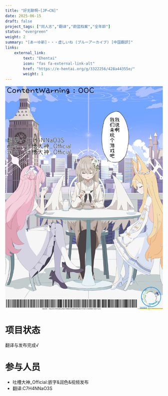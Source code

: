 ```yaml
---
title: "好无聊啊~[JP→CN]"
date: 2025-06-15
draft: false
project_tags: ["同人志","翻译","蔚蓝档案","全年龄"]
status: "evergreen"
weight: 2
summary: "[あーゆ新]・・・虚しいね (ブルーアーカイブ) [中国翻訳]"
links:
    external_link:
        text: "Ehentai"
        icon: "fas fa-external-link-alt"
        href: "https://e-hentai.org/g/3322256/428a44355e/"
        weight: 1
---
```


<img src="Pray_Cover.webp" alt="封面" style="max-width:100%; height:auto;" />

# 项目状态
翻译与发布完成√
# 参与人员
- 吐槽大神_Official:嵌字&润色&视频发布
- 翻译:C7H4NNaO3S